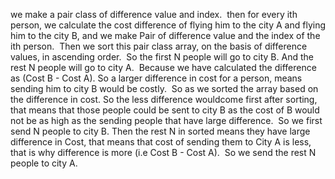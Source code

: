 we make a pair class of difference value and index.
​
then for every ith person, we calculate the cost difference of flying him to the city A and flying him to the city B, and we make Pair of difference value and the index of the ith person.
​
Then we sort this pair class array, on the basis of difference values, in ascending order.
​
So the first N people will go to city B.
And the rest N people will go to city A.
​
Because we have calculated the difference as (Cost B - Cost A). So a larger difference in cost for a person, means sending him to city B would be costly.
​
So as we sorted the array based on the difference in cost.
So the less difference wouldcome first after sorting, that means that those people could be sent to city B as the cost of B would not be as high as the sending people that have large difference.
​
So we first send N people to city B.
Then the rest N in sorted means they have large difference in Cost, that means that cost of sending them to City A is less, that is why difference is more (i.e Cost B - Cost A).
​
So we send the rest N people to city A.